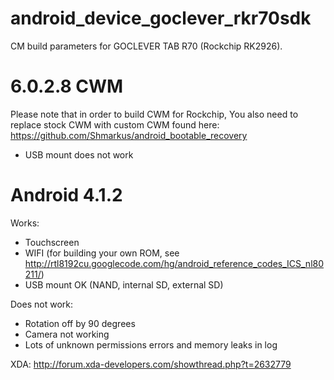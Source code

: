 android_device_goclever_rkr70sdk
================================

CM build parameters for GOCLEVER TAB R70 (Rockchip RK2926).

6.0.2.8 CWM
===========
Please note that in order to build CWM for Rockchip, You also need to replace
stock CWM with custom CWM found here: https://github.com/Shmarkus/android_bootable_recovery
- USB mount does not work

Android 4.1.2 
=============
Works:
- Touchscreen
- WIFI (for building your own ROM, see http://rtl8192cu.googlecode.com/hg/android_reference_codes_ICS_nl80211/)
- USB mount OK (NAND, internal SD, external SD)

Does not work:
- Rotation off by 90 degrees
- Camera not working
- Lots of unknown permissions errors and memory leaks in log

XDA: http://forum.xda-developers.com/showthread.php?t=2632779
